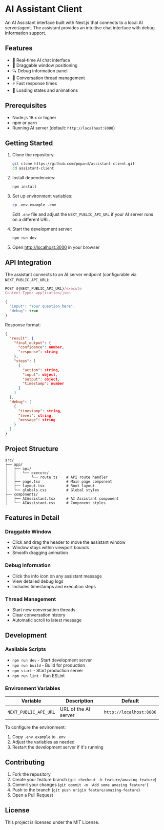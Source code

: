# AI Assistant Client

An AI Assistant interface built with Next.js that connects to a local AI server/agent. The assistant provides an intuitive chat interface with debug information support.

## Features

- 🤖 Real-time AI chat interface
- 🎯 Draggable window positioning
- 🔍 Debug information panel
- 💬 Conversation thread management
- ⚡ Fast response times
- 🔄 Loading states and animations

## Prerequisites

- Node.js 18.x or higher
- npm or yarn
- Running AI server (default: `http://localhost:8080`)

## Getting Started

1. Clone the repository:
   ```bash
   git clone https://github.com/popand/assistant-client.git
   cd assistant-client
   ```

2. Install dependencies:
   ```bash
   npm install
   ```

3. Set up environment variables:
   ```bash
   cp .env.example .env
   ```
   Edit `.env` file and adjust the `NEXT_PUBLIC_API_URL` if your AI server runs on a different URL.

4. Start the development server:
   ```bash
   npm run dev
   ```

5. Open [http://localhost:3000](http://localhost:3000) in your browser

## API Integration

The assistant connects to an AI server endpoint (configurable via `NEXT_PUBLIC_API_URL`):

```typescript
POST ${NEXT_PUBLIC_API_URL}/execute
Content-Type: application/json

{
  "input": "Your question here",
  "debug": true
}
```

Response format:
```json
{
  "result": {
    "final_output": {
      "confidence": number,
      "response": string
    },
    "steps": [
      {
        "action": string,
        "input": object,
        "output": object,
        "timestamp": number
      }
    ]
  },
  "debug": [
    {
      "timestamp": string,
      "level": string,
      "message": string
    }
  ]
}
```

## Project Structure

```
src/
├── app/
│   ├── api/
│   │   └── execute/
│   │       └── route.ts    # API route handler
│   ├── page.tsx            # Main page component
│   ├── layout.tsx          # Root layout
│   └── globals.css         # Global styles
├── components/
│   ├── AIAssistant.tsx     # AI Assistant component
│   └── AIAssistant.css     # Component styles
```

## Features in Detail

### Draggable Window
- Click and drag the header to move the assistant window
- Window stays within viewport bounds
- Smooth dragging animation

### Debug Information
- Click the info icon on any assistant message
- View detailed debug logs
- Includes timestamps and execution steps

### Thread Management
- Start new conversation threads
- Clear conversation history
- Automatic scroll to latest message

## Development

### Available Scripts

- `npm run dev` - Start development server
- `npm run build` - Build for production
- `npm start` - Start production server
- `npm run lint` - Run ESLint

### Environment Variables

| Variable | Description | Default |
|----------|-------------|---------|
| `NEXT_PUBLIC_API_URL` | URL of the AI server | `http://localhost:8080` |

To configure the environment:
1. Copy `.env.example` to `.env`
2. Adjust the variables as needed
3. Restart the development server if it's running

## Contributing

1. Fork the repository
2. Create your feature branch (`git checkout -b feature/amazing-feature`)
3. Commit your changes (`git commit -m 'Add some amazing feature'`)
4. Push to the branch (`git push origin feature/amazing-feature`)
5. Open a Pull Request

## License

This project is licensed under the MIT License.